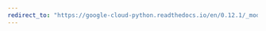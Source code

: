 ```yaml
---
redirect_to: "https://google-cloud-python.readthedocs.io/en/0.12.1/_modules/gcloud/datastore/key.html"
---
```

